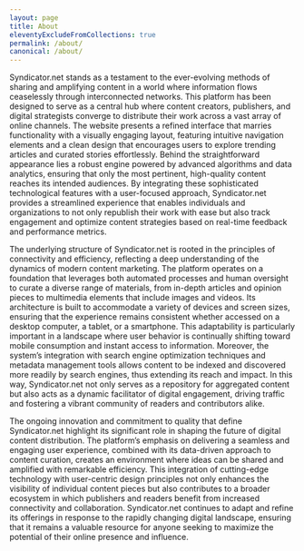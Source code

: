 ```yaml
---
layout: page
title: About
eleventyExcludeFromCollections: true
permalink: /about/
canonical: /about/
---
```


Syndicator.net stands as a testament to the ever-evolving methods of sharing and amplifying content in a world where information flows ceaselessly through interconnected networks. This platform has been designed to serve as a central hub where content creators, publishers, and digital strategists converge to distribute their work across a vast array of online channels. The website presents a refined interface that marries functionality with a visually engaging layout, featuring intuitive navigation elements and a clean design that encourages users to explore trending articles and curated stories effortlessly. Behind the straightforward appearance lies a robust engine powered by advanced algorithms and data analytics, ensuring that only the most pertinent, high-quality content reaches its intended audiences. By integrating these sophisticated technological features with a user-focused approach, Syndicator.net provides a streamlined experience that enables individuals and organizations to not only republish their work with ease but also track engagement and optimize content strategies based on real-time feedback and performance metrics.

The underlying structure of Syndicator.net is rooted in the principles of connectivity and efficiency, reflecting a deep understanding of the dynamics of modern content marketing. The platform operates on a foundation that leverages both automated processes and human oversight to curate a diverse range of materials, from in-depth articles and opinion pieces to multimedia elements that include images and videos. Its architecture is built to accommodate a variety of devices and screen sizes, ensuring that the experience remains consistent whether accessed on a desktop computer, a tablet, or a smartphone. This adaptability is particularly important in a landscape where user behavior is continually shifting toward mobile consumption and instant access to information. Moreover, the system’s integration with search engine optimization techniques and metadata management tools allows content to be indexed and discovered more readily by search engines, thus extending its reach and impact. In this way, Syndicator.net not only serves as a repository for aggregated content but also acts as a dynamic facilitator of digital engagement, driving traffic and fostering a vibrant community of readers and contributors alike.

The ongoing innovation and commitment to quality that define Syndicator.net highlight its significant role in shaping the future of digital content distribution. The platform’s emphasis on delivering a seamless and engaging user experience, combined with its data-driven approach to content curation, creates an environment where ideas can be shared and amplified with remarkable efficiency. This integration of cutting-edge technology with user-centric design principles not only enhances the visibility of individual content pieces but also contributes to a broader ecosystem in which publishers and readers benefit from increased connectivity and collaboration. Syndicator.net continues to adapt and refine its offerings in response to the rapidly changing digital landscape, ensuring that it remains a valuable resource for anyone seeking to maximize the potential of their online presence and influence.

